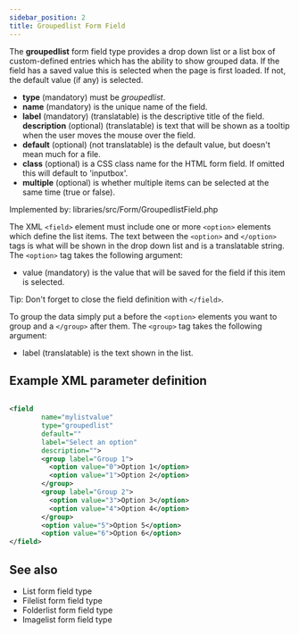 ```yaml
---
sidebar_position: 2
title: Groupedlist Form Field
---
```



The **groupedlist** form field type provides a drop down list or a list box of custom-defined entries which has the
ability to show grouped data. If the field has a saved value this is selected when the page is first loaded. If not, the
default value (if any) is selected.

- **type** (mandatory) must be *groupedlist*.
- **name** (mandatory) is the unique name of the field.
- **label** (mandatory) (translatable) is the descriptive title of the
  field.
  **description** (optional) (translatable) is text that will be shown
  as a tooltip when the user moves the mouse over the field.
- **default** (optional) (not translatable) is the default value, but doesn't mean much for a file.
- **class** (optional) is a CSS class name for the HTML form field. If omitted this will default to 'inputbox'.
- **multiple** (optional) is whether multiple items can be selected at the same time (true or false).

Implemented by: libraries/src/Form/GroupedlistField.php

The XML `<field>` element must include one or more `<option>` elements which define the list items. The text between the `<option>` and `</option>` tags is what will be shown in the drop down list and is a translatable string. The `<option>` tag takes the following argument:

* value (mandatory) is the value that will be saved for the field if this item is selected.

Tip: Don't forget to close the field definition with `</field>`.

To group the data simply put a <group> before the `<option>` elements you want to group and a `</group>` after them.
The `<group>` tag takes the following argument:

* label (translatable) is the text shown in the list.

## Example XML parameter definition

```xml

<field
        name="mylistvalue" 
        type="groupedlist" 
        default="" 
        label="Select an option" 
        description="">
        <group label="Group 1">
          <option value="0">Option 1</option>
          <option value="1">Option 2</option>
        </group>
        <group label="Group 2">
          <option value="3">Option 3</option>
          <option value="4">Option 4</option>
        </group>
        <option value="5">Option 5</option>
        <option value="6">Option 6</option>
</field>
```

## See also

* List form field type
* Filelist form field type
* Folderlist form field type
* Imagelist form field type